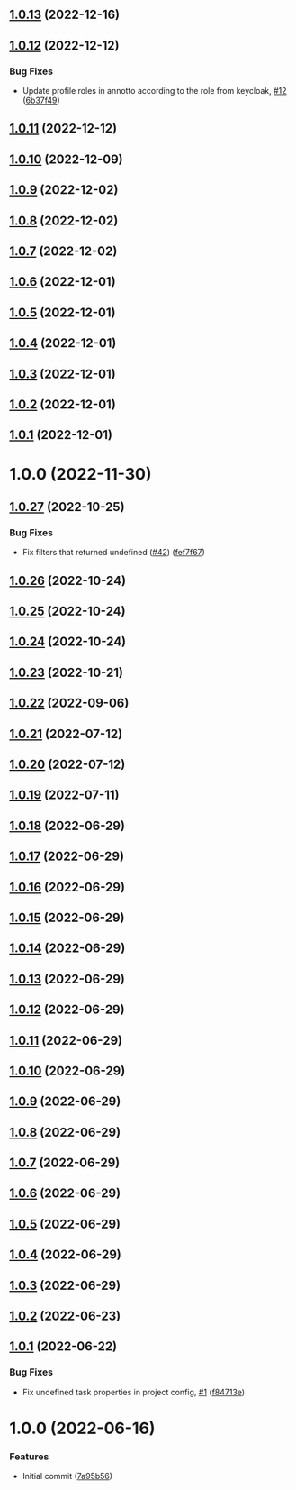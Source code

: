 ## [1.0.13](https://github.com/lajavaness/annotto/compare/v1.0.12...v1.0.13) (2022-12-16)

## [1.0.12](https://github.com/lajavaness/annotto/compare/v1.0.11...v1.0.12) (2022-12-12)


### Bug Fixes

* Update profile roles in annotto according to the role from keycloak, [#12](https://github.com/lajavaness/annotto/issues/12) ([6b37f49](https://github.com/lajavaness/annotto/commit/6b37f49efcb52d94f15a459abd4811e6a5364111))

## [1.0.11](https://github.com/lajavaness/annotto/compare/v1.0.10...v1.0.11) (2022-12-12)

## [1.0.10](https://github.com/lajavaness/annotto/compare/v1.0.9...v1.0.10) (2022-12-09)

## [1.0.9](https://github.com/lajavaness/annotto/compare/v1.0.8...v1.0.9) (2022-12-02)

## [1.0.8](https://github.com/lajavaness/annotto/compare/v1.0.7...v1.0.8) (2022-12-02)

## [1.0.7](https://github.com/lajavaness/annotto/compare/v1.0.6...v1.0.7) (2022-12-02)

## [1.0.6](https://github.com/lajavaness/annotto/compare/v1.0.5...v1.0.6) (2022-12-01)

## [1.0.5](https://github.com/lajavaness/annotto/compare/v1.0.4...v1.0.5) (2022-12-01)

## [1.0.4](https://github.com/lajavaness/annotto/compare/v1.0.3...v1.0.4) (2022-12-01)

## [1.0.3](https://github.com/lajavaness/annotto/compare/v1.0.2...v1.0.3) (2022-12-01)

## [1.0.2](https://github.com/lajavaness/annotto/compare/v1.0.1...v1.0.2) (2022-12-01)

## [1.0.1](https://github.com/lajavaness/annotto/compare/v1.0.0...v1.0.1) (2022-12-01)

# 1.0.0 (2022-11-30)

## [1.0.27](https://github.com/lajavaness/annotto-api/compare/v1.0.26...v1.0.27) (2022-10-25)


### Bug Fixes

* Fix filters that returned undefined ([#42](https://github.com/lajavaness/annotto-api/issues/42)) ([fef7f67](https://github.com/lajavaness/annotto-api/commit/fef7f674fddb431bd530af507c7dfae598a952f8))

## [1.0.26](https://github.com/lajavaness/annotto-api/compare/v1.0.25...v1.0.26) (2022-10-24)

## [1.0.25](https://github.com/lajavaness/annotto-api/compare/v1.0.24...v1.0.25) (2022-10-24)

## [1.0.24](https://github.com/lajavaness/annotto-api/compare/v1.0.23...v1.0.24) (2022-10-24)

## [1.0.23](https://github.com/lajavaness/annotto-api/compare/v1.0.22...v1.0.23) (2022-10-21)

## [1.0.22](https://github.com/lajavaness/annotto-api/compare/v1.0.21...v1.0.22) (2022-09-06)

## [1.0.21](https://github.com/lajavaness/annotto-api/compare/v1.0.20...v1.0.21) (2022-07-12)

## [1.0.20](https://github.com/lajavaness/annotto-api/compare/v1.0.19...v1.0.20) (2022-07-12)

## [1.0.19](https://github.com/lajavaness/annotto-api/compare/v1.0.18...v1.0.19) (2022-07-11)

## [1.0.18](https://github.com/lajavaness/annotto-api/compare/v1.0.17...v1.0.18) (2022-06-29)

## [1.0.17](https://github.com/lajavaness/annotto-api/compare/v1.0.16...v1.0.17) (2022-06-29)

## [1.0.16](https://github.com/lajavaness/annotto-api/compare/v1.0.15...v1.0.16) (2022-06-29)

## [1.0.15](https://github.com/lajavaness/annotto-api/compare/v1.0.14...v1.0.15) (2022-06-29)

## [1.0.14](https://github.com/lajavaness/annotto-api/compare/v1.0.13...v1.0.14) (2022-06-29)

## [1.0.13](https://github.com/lajavaness/annotto-api/compare/v1.0.12...v1.0.13) (2022-06-29)

## [1.0.12](https://github.com/lajavaness/annotto-api/compare/v1.0.11...v1.0.12) (2022-06-29)

## [1.0.11](https://github.com/lajavaness/annotto-api/compare/v1.0.10...v1.0.11) (2022-06-29)

## [1.0.10](https://github.com/lajavaness/annotto-api/compare/v1.0.9...v1.0.10) (2022-06-29)

## [1.0.9](https://github.com/lajavaness/annotto-api/compare/v1.0.8...v1.0.9) (2022-06-29)

## [1.0.8](https://github.com/lajavaness/annotto-api/compare/v1.0.7...v1.0.8) (2022-06-29)

## [1.0.7](https://github.com/lajavaness/annotto-api/compare/v1.0.6...v1.0.7) (2022-06-29)

## [1.0.6](https://github.com/lajavaness/annotto-api/compare/v1.0.5...v1.0.6) (2022-06-29)

## [1.0.5](https://github.com/lajavaness/annotto-api/compare/v1.0.4...v1.0.5) (2022-06-29)

## [1.0.4](https://github.com/lajavaness/annotto-api/compare/v1.0.3...v1.0.4) (2022-06-29)

## [1.0.3](https://github.com/lajavaness/annotto-api/compare/v1.0.2...v1.0.3) (2022-06-29)

## [1.0.2](https://github.com/lajavaness/annotto-api/compare/v1.0.1...v1.0.2) (2022-06-23)

## [1.0.1](https://github.com/lajavaness/annotto-api/compare/v1.0.0...v1.0.1) (2022-06-22)


### Bug Fixes

* Fix undefined task properties in project config, [#1](https://github.com/lajavaness/annotto-api/issues/1) ([f84713e](https://github.com/lajavaness/annotto-api/commit/f84713e4724dc2cc65c7fb837ad6674930ca819a))

# 1.0.0 (2022-06-16)


### Features

* Initial commit ([7a95b56](https://github.com/lajavaness/annotto-api/commit/7a95b5669e2b5442e585cf7c9b3583e63fae0b10))

